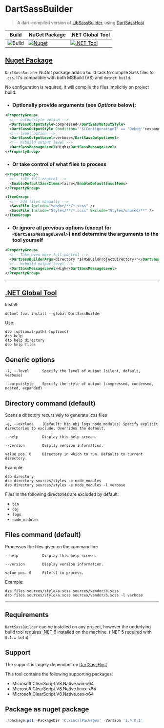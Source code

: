 # DartSassBuilder

> A dart-compiled version of [LibSassBuilder](https://github.com/johan-v-r/LibSassBuilder), using [DartSassHost](https://github.com/Taritsyn/DartSassHost)

| Build                                                                              | NuGet Package                                                                                                  | .NET Global Tool                                                                                                       |
| ---------------------------------------------------------------------------------- | -------------------------------------------------------------------------------------------------------------- | ---------------------------------------------------------------------------------------------------------------------- |
| ![Build](https://github.com/deanwiseman/DartSassBuilder/workflows/Build/badge.svg) | [![Nuget](https://img.shields.io/nuget/vpre/DartSassBuilder)](https://www.nuget.org/packages/DartSassBuilder/) | [![.NET Tool](https://img.shields.io/nuget/vpre/DartSassBuilder)](https://www.nuget.org/packages/DartSassBuilder-Tool) |

## [Nuget Package](https://www.nuget.org/packages/DartSassBuilder)

`DartSassBuilder` NuGet package adds a build task to compile Sass files to `.css`. It's compatible with both MSBuild (VS) and `dotnet build`.

No configuration is required, it will compile the files implicitly on project build.

- ### Optionally provide arguments (see _Options_ below):

```xml
<PropertyGroup>
  <!-- outputstyle option -->
  <DartSassOutputStyle>compressed</DartSassOutputStyle>
  <DartSassOutputStyle Condition="'$(Configuration)' == 'Debug'">expanded</DartSassOutputStyle>
  <!-- level option -->
  <DartSassOutputLevel>verbose</DartSassOutputLevel>
  <!-- msbuild output level -->
  <DartSassMessageLevel>High</DartSassMessageLevel>
</PropertyGroup>
```

- ### Or take control of what files to process

```xml
<PropertyGroup>
  <!-- take full-control -->
  <EnableDefaultSassItems>false</EnableDefaultSassItems>
</PropertyGroup>

<ItemGroup>
  <!-- add files manually -->
  <SassFile Include="Vendor/**/*.scss" />
  <SassFile Include="Styles/**/*.scss" Exclude="Styles/unused/**" />
</ItemGroup>
```

- ### Or ignore all previous options (except for `<DartSassMessageLevel>`) and determine the arguments to the tool yourself

```xml
<PropertyGroup>
  <!-- Take even more full-control -->
  <DartSassBuilderArgs>directory "$(MSBuildProjectDirectory)"</DartSassBuilderArgs>
  <!-- msbuild output level -->
  <DartSassMessageLevel>High</DartSassMessageLevel>
</PropertyGroup>
```

---

## [.NET Global Tool](https://www.nuget.org/packages/DartSassBuilder)

Install:

```
dotnet tool install --global DartSassBuilder
```

Use:

```
dsb [optional-path] [options]
dsb help
dsb help directory
dsb help files
```

## Generic options

```
-l, --level      Specify the level of output (silent, default, verbose)

--outputstyle    Specify the style of output (compressed, condensed, nested, expanded)
```

## Directory command (default)

Scans a directory recursively to generate .css files

```
-e, --exclude    (Default: bin obj logs node_modules) Specify explicit directories to exclude. Overrides the default.

--help           Display this help screen.

--version        Display version information.

value pos. 0     Directory in which to run. Defaults to current directory.
```

Example:

```
dsb directory
dsb directory sources/styles -e node_modules
dsb directory sources/styles -e node_modules -l verbose
```

Files in the following directories are excluded by default:

- `bin`
- `obj`
- `logs`
- `node_modules`

## Files command (default)

Processes the files given on the commandline

```
--help           Display this help screen.

--version        Display version information.

value pos. 0     File(s) to process.
```

Example:

```
dsb files sources/style/a.scss sources/vendor/b.scss
dsb files sources/style/a.scss sources/vendor/b.scss -l verbose
```

---

## Requirements

`DartSassBuilder` can be installed on any project, however the underlying build tool requires [.NET 6](https://dotnet.microsoft.com/download/dotnet/6.0) installed on the machine. (.NET 5 required with `0.1.x-beta`)

## Support

The support is largely dependant on [DartSassHost](https://github.com/Taritsyn/DartSassHost)

This tool contains the following supporting packages:

- Microsoft.ClearScript.V8.Native.win-x64
- Microsoft.ClearScript.V8.Native.linux-x64
- Microsoft.ClearScript.V8.Native.osx-x64

## Package as nuget package

```powershell
./package.ps1 -PackageDir 'C:/LocalPackages' -Version '1.4.0.1'
```
